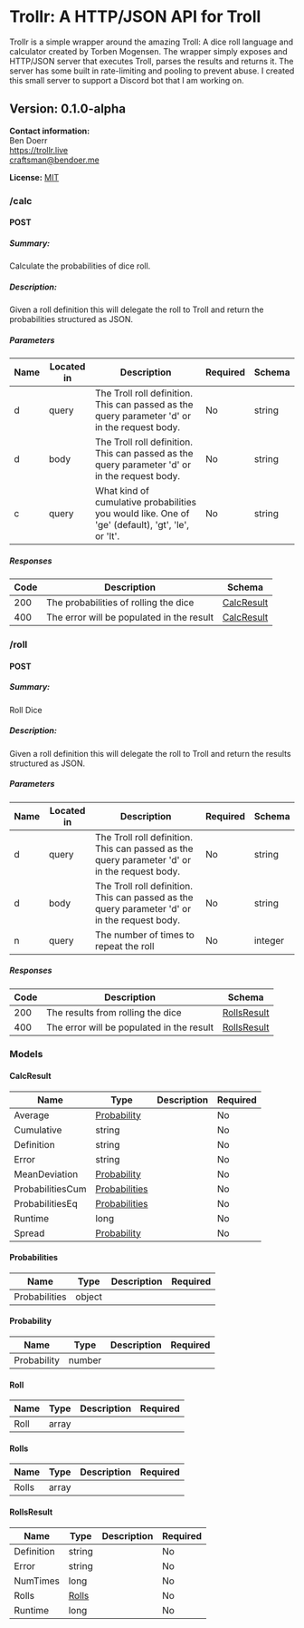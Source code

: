 # Trollr: A HTTP/JSON API for Troll
Trollr is a simple wrapper around the amazing Troll: A dice roll language and calculator created by Torben Mogensen.
The wrapper simply exposes and HTTP/JSON server that executes Troll, parses the results and returns it. The server
has some built in rate-limiting and pooling to prevent abuse. I created this small server to support a Discord bot
that I am working on.

## Version: 0.1.0-alpha

**Contact information:**  
Ben Doerr  
https://trollr.live  
craftsman@bendoer.me  

**License:** [MIT](http://opensource.org/licenses/MIT)

### /calc

#### POST
##### Summary:

Calculate the probabilities of dice roll.

##### Description:

Given a roll definition this will delegate the roll to Troll and return the
probabilities structured as JSON.

##### Parameters

| Name | Located in | Description | Required | Schema |
| ---- | ---------- | ----------- | -------- | ---- |
| d | query | The Troll roll definition. This can passed as the query parameter 'd' or in the request body. | No | string |
| d | body | The Troll roll definition. This can passed as the query parameter 'd' or in the request body. | No | string |
| c | query | What kind of cumulative probabilities you would like. One of 'ge' (default), 'gt', 'le', or 'lt'. | No | string |

##### Responses

| Code | Description | Schema |
| ---- | ----------- | ------ |
| 200 | The probabilities of rolling the dice | [CalcResult](#calcresult) |
| 400 | The error will be populated in the result | [CalcResult](#calcresult) |

### /roll

#### POST
##### Summary:

Roll Dice

##### Description:

Given a roll definition this will delegate the roll to Troll and return the
results structured as JSON.

##### Parameters

| Name | Located in | Description | Required | Schema |
| ---- | ---------- | ----------- | -------- | ---- |
| d | query | The Troll roll definition. This can passed as the query parameter 'd' or in the request body. | No | string |
| d | body | The Troll roll definition. This can passed as the query parameter 'd' or in the request body. | No | string |
| n | query | The number of times to repeat the roll | No | integer |

##### Responses

| Code | Description | Schema |
| ---- | ----------- | ------ |
| 200 | The results from rolling the dice | [RollsResult](#rollsresult) |
| 400 | The error will be populated in the result | [RollsResult](#rollsresult) |

### Models


#### CalcResult

| Name | Type | Description | Required |
| ---- | ---- | ----------- | -------- |
| Average | [Probability](#probability) |  | No |
| Cumulative | string |  | No |
| Definition | string |  | No |
| Error | string |  | No |
| MeanDeviation | [Probability](#probability) |  | No |
| ProbabilitiesCum | [Probabilities](#probabilities) |  | No |
| ProbabilitiesEq | [Probabilities](#probabilities) |  | No |
| Runtime | long |  | No |
| Spread | [Probability](#probability) |  | No |

#### Probabilities

| Name | Type | Description | Required |
| ---- | ---- | ----------- | -------- |
| Probabilities | object |  |  |

#### Probability

| Name | Type | Description | Required |
| ---- | ---- | ----------- | -------- |
| Probability | number |  |  |

#### Roll

| Name | Type | Description | Required |
| ---- | ---- | ----------- | -------- |
| Roll | array |  |  |

#### Rolls

| Name | Type | Description | Required |
| ---- | ---- | ----------- | -------- |
| Rolls | array |  |  |

#### RollsResult

| Name | Type | Description | Required |
| ---- | ---- | ----------- | -------- |
| Definition | string |  | No |
| Error | string |  | No |
| NumTimes | long |  | No |
| Rolls | [Rolls](#rolls) |  | No |
| Runtime | long |  | No |